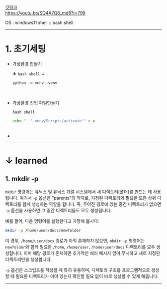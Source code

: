 [깃링크](https://github.com/andyjud/django-starter-assets)  
https://youtu.be/SQ4A7Q6_md8?t=799

OS : windows11
shell :: bash shell


---  

# 1. 초기세팅    

- 가상환경 만들기  
  
  **&darr;** `bash shell` &darr;
  ```bash  
  python -m venv .venv  
  ```  

<br>  

- 가상환경 진입 파일만들기  
  
  `bash shell`
  ```bash
  echo ". '.venv/Scripts/activate'" > v
  ```  

  <br>

- 




--- 
# &darr; learned  

## 1. mkdir -p
`mkdir` 명령어는 유닉스 및 유닉스 계열 시스템에서 새 디렉토리(폴더)를 만드는 데 사용됩니다. 여기서 `-p` 옵션은 "parents"의 약자로, 지정된 디렉토리와 필요한 모든 상위 디렉토리를 함께 생성하는 역할을 합니다. 즉, 주어진 경로에 있는 중간 디렉토리가 없으면 `-p` 옵션을 사용하면 그 중간 디렉토리들도 모두 생성됩니다.

예를 들어, 다음 명령어를 실행한다고 가정해 봅시다:

```sh
mkdir -p /home/user/docs/newfolder
```

이 경우, `/home/user/docs` 경로가 아직 존재하지 않으면, `mkdir -p` 명령어는 `newfolder`와 함께 필요한 `/home`, `/home/user`, `/home/user/docs` 디렉토리를 모두 생성합니다. 이미 해당 경로가 존재하면 추가적인 에러 메시지 없이 무시하고 새로 지정된 디렉토리만을 생성합니다.

`-p` 옵션은 스크립트를 작성할 때 특히 유용하며, 디렉토리 구조를 프로그램적으로 생성할 때 필요한 디렉토리가 이미 있는지 확인할 필요 없이 바로 생성할 수 있게 해줍니다.

---